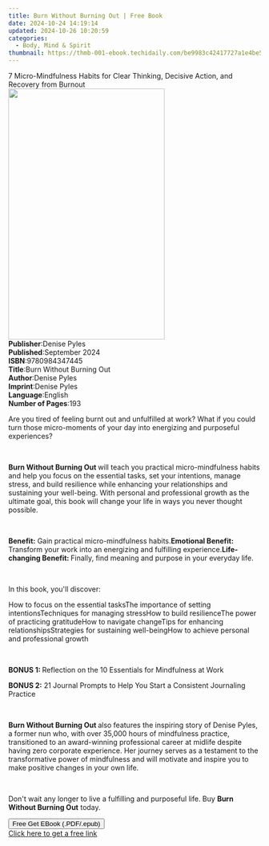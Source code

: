 ```yaml
---
title: Burn Without Burning Out | Free Book
date: 2024-10-24 14:19:14
updated: 2024-10-26 10:20:59
categories:
  - Body, Mind & Spirit
thumbnail: https://thmb-001-ebook.techidaily.com/be9983c42417727a1e4be5a87f4438157e0dba264534d2c354eed01398d57827.jpg
---
```

<main id="book-container">
  <div class="flex flex-col">
    <div class="book-brief flex-1 py-6 px-4 sm:p-6 md:py-10 md:px-8">
      <!-- brief-->
      <div class="book-brief-main">
        7 Micro-Mindfulness Habits for Clear Thinking, Decisive Action, and
        Recovery from Burnout
      </div>
    </div>
    <div
      class="book-meta-info flex-1 grid gap-4 col-start-1 col-end-3 row-start-1 sm:mb-6 sm:grid-cols-4 lg:gap-6 lg:col-start-2 lg:row-end-6 lg:row-span-6 lg:mb-0"
    >
      <div
        class="book-meta-info-left place-content-center mt-4 p-4 text-sm leading-6 col-start-2 col-span-2 dark:text-slate-400"
      >
        <img
          class="w-full h-500 object-cover rounded-lg sm:h-255 sm:col-span-2 lg:col-span-full"
          src="https://img-001-ebook.techidaily.com/32cca947e890ea42cc75e6537837519a0cdfcf131eab073183bc5276e916d28f.jpg"
          alt=""
          width="312"
          height="500"
        />
      </div>
      <div
        class="book-meta-info-right mt-2 col-start-1 row-start-2 col-span-3 self-center"
      >
        <!-- meta data  -->
        <div class="flex flex-col px-4 md:px-8">
          <div class="flex-1">
            <strong>Publisher</strong>:<span class="px-2">Denise Pyles</span>
          </div>
          <div class="flex-1">
            <strong>Published</strong>:<span class="px-2">September 2024</span>
          </div>
          <div class="flex-1">
            <strong>ISBN</strong>:<span class="px-2">9780984347445</span>
          </div>
          <div class="flex-1">
            <strong>Title</strong>:<span class="px-2"
              >Burn Without Burning Out</span
            >
          </div>
          <div class="flex-1">
            <strong>Author</strong>:<span class="px-2">Denise Pyles</span>
          </div>
          <div class="flex-1">
            <strong>Imprint</strong>:<span class="px-2">Denise Pyles</span>
          </div>
          <div class="flex-1">
            <strong>Language</strong>:<span class="px-2">English</span>
          </div>
          <div class="flex-1">
            <strong>Number of Pages</strong>:<span class="px-2">193</span>
          </div>
        </div>
      </div>
    </div>
    <div class="book-description flex-1 py-6 px-4 sm:p-6 md:py-10 md:px-8">
      <div class="book-description-main">
        <div accordion-content="" id="description">
          <p>
            Are you tired of feeling burnt out and unfulfilled at work? What if
            you could turn those micro-moments of your day into energizing and
            purposeful experiences?
          </p>
          <p><br /></p>
          <p>
            <strong>Burn Without Burning Out </strong>will teach you practical
            micro-mindfulness habits and help you focus on the essential tasks,
            set your intentions, manage stress, and build resilience while
            enhancing your relationships and sustaining your well-being. With
            personal and professional growth as the ultimate goal, this book
            will change your life in ways you never thought possible.
          </p>
          <p><br /></p>
          <span contenteditable="false" class="ql-ui"></span
          ><strong>Benefit:</strong> Gain practical micro-mindfulness
          habits.<span contenteditable="false" class="ql-ui"></span
          ><strong>Emotional Benefit:</strong> Transform your work into an
          energizing and fulfilling experience.<span
            contenteditable="false"
            class="ql-ui"
          ></span
          ><strong>Life-changing Benefit: </strong>Finally, find meaning and
          purpose in your everyday life.
          <p><br /></p>
          <p>In this book, you'll discover:</p>
          <span contenteditable="false" class="ql-ui"></span>How to focus on the
          essential tasks<span contenteditable="false" class="ql-ui"></span>The
          importance of setting intentions<span
            contenteditable="false"
            class="ql-ui"
          ></span
          >Techniques for managing stress<span
            contenteditable="false"
            class="ql-ui"
          ></span
          >How to build resilience<span
            contenteditable="false"
            class="ql-ui"
          ></span
          >The power of practicing gratitude<span
            contenteditable="false"
            class="ql-ui"
          ></span
          >How to navigate change<span
            contenteditable="false"
            class="ql-ui"
          ></span
          >Tips for enhancing relationships<span
            contenteditable="false"
            class="ql-ui"
          ></span
          >Strategies for sustaining well-being<span
            contenteditable="false"
            class="ql-ui"
          ></span
          >How to achieve personal and professional growth
          <p><br /></p>
          <p>
            <strong>BONUS 1: </strong>Reflection on the 10 Essentials for
            Mindfulness at Work
          </p>
          <p>
            <strong>BONUS 2:</strong> 21 Journal Prompts to Help You Start a
            Consistent Journaling Practice
          </p>
          <p><br /></p>
          <p>
            <strong>Burn Without Burning Out </strong>also features the
            inspiring story of Denise Pyles, a former nun who, with over 35,000
            hours of mindfulness practice, transitioned to an award-winning
            professional career at midlife despite having zero corporate
            experience. Her journey serves as a testament to the transformative
            power of mindfulness and will motivate and inspire you to make
            positive changes in your own life.
          </p>
          <p><br /></p>
          <p>
            Don't wait any longer to live a fulfilling and purposeful life. Buy
            <strong>Burn Without Burning Out</strong> today.
          </p>
        </div>
        <div class="accordion-fader"></div>
      </div>
    </div>
    <div class="book-excerpts flex-1 py-6 px-4 sm:p-6 md:py-10 md:px-8"></div>
    <div
      class="book-about-author flex-1 py-6 px-4 sm:p-6 md:py-10 md:px-8"
    ></div>
    <div class="book-free-get flex-1 py-6 px-4 sm:p-6 md:py-10 md:px-8">
      <button
        id="btn-free-get"
        class="bg-blue-500 hover:bg-blue-700 text-white font-bold py-2 px-4 rounded"
      >
        Free Get EBook (.PDF/.epub)
      </button>
      <div id="countdown-display" class="px-2 text-lg mt-2"></div>
      <a
        id="free-link"
        class="hidden bg-blue-500 hover:bg-blue-700 text-white font-bold py-2 px-4 rounded"
        href="https://www.ebooks.com/en-us/book/211420272/burn-without-burning-out/denise-pyles/"
        target="_blank"
        >Click here to get a free link</a
      >
    </div>
    <script>
      let countdownTime = 0;
      let countdownInterval = null;
      document
        .getElementById('btn-free-get')
        .addEventListener('click', startCountdown);
      function startCountdown() {
        countdownTime = new Date().getTime() + 60000 * 3;
        countdownInterval = setInterval(updateCountdown, 1000);
        document.getElementById('btn-free-get').disabled = true;
        document
          .getElementById('btn-free-get')
          .classList.add('bg-gray-500', 'cursor-not-allowed');
      }
      function updateCountdown() {
        let currentTime = new Date().getTime();
        let timeLeft = countdownTime - currentTime;
        let secondsLeft = Math.floor(timeLeft / 1000);
        document.getElementById('countdown-display').innerHTML =
          `Remaining time: ${secondsLeft} seconds.`;
        if (secondsLeft <= 0) {
          clearInterval(countdownInterval);
          document.getElementById('btn-free-get').classList.add('hidden');
          document.getElementById('free-link').classList.remove('hidden');
          document.getElementById('countdown-display').innerHTML = '';
        }
      }
    </script>
  </div>
</main>
